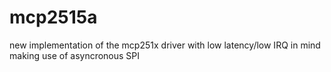 mcp2515a
========

new implementation of the mcp251x driver with low latency/low IRQ in mind making use of asyncronous SPI
